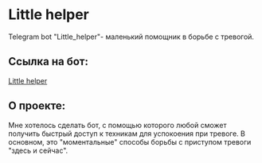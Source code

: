 # Little helper

Telegram bot "Little_helper"- маленький помощник в борьбе с тревогой. 

## Ссылка на бот:

[Little helper](https://t.me/Little_helper23_bot)

## О проекте:

Мне хотелось сделать бот, с помощью которого любой сможет получить быстрый доступ к техникам для успокоения при тревоге. В основном, это "моментальные" способы борьбы с приступом тревоги "здесь и сейчас". 

